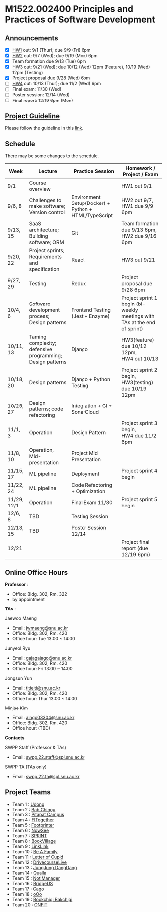 # M1522.002400 Principles and Practices of Software Development

## Announcements
- [x] [HW1](hw1) out: 9/1 (Thur); due 9/9 (Fri) 6pm
- [x] [HW2](hw2) out: 9/7 (Wed); due 9/19 (Mon) 6pm
- [x] Team formation due 9/13 (Tue) 6pm
- [x] [HW3](hw3) out: 9/21 (Wed); due 10/12 (Wed) 12pm (Feature), 10/19 (Wed) 12pm (Testing)
- [x] Project proposal due 9/28 (Wed) 6pm
- [ ] [HW4](hw4) out: 10/13 (Thur); due 11/2 (Wed) 6pm
- [ ] Final exam: 11/30 (Wed)
- [ ] Poster session: 12/14 (Wed) 
- [ ] Final report: 12/19 6pm (Mon)

## [Project Guideline](project)

Please follow the guideline in this [link](project).

## Schedule 

There may be some changes to the schedule.

| Week  | Lecture | Practice Session | Homework / Project / Exam |
|-------|---------|------------------|---------------------------|
|9/1 | Course overview |  | HW1 out 9/1 |
|9/6, 8| Challenges to make software; Version control | Environment Setup(Docker) + Python + HTML/TypeScript  | HW2 out 9/7, <br/> HW1 due 9/9 6pm |
|9/13, 15| SaaS architecture; Building software; ORM | Git |  Team formation due 9/13 6pm, <br/> HW2 due 9/16 6pm |
|9/20, 22| Project sprints; Requirements and specification | React | HW3 out 9/21 |
|9/27, 29| Testing  | Redux | Project proposal due 9/28 6pm |
|10/4, 6 | Software development process; Design patterns | Frontend Testing (Jest + Enzyme) | Project sprint 1 begin (bi-weekly meetings with TAs at the end of sprint) |
|10/11, 13 | Taming complexity; defensive programming; Design patterns | Django | HW3(feature) due 10/12 12pm, <br/> HW4 out 10/13 |
|10/18, 20 | Design patterns | Django + Python Testing | Project sprint 2 begin, <br/> HW3(testing) due 10/19 12pm  |
|10/25, 27 | Design patterns; code refactoring | Integration + CI + SonarCloud | |
|11/1, 3 | Operation | Design Pattern | Project sprint 3 begin, </br> HW4 due 11/2 6pm |
|11/8, 10 | Operation, Mid-presentation | Project Mid Presentation | |
|11/15, 17 | ML pipeline | Deployment | Project sprint 4 begin |
|11/22, 24 | ML pipeline | Code Refactoring + Optimization |  |
|11/29, 12/1 | Operation | Final Exam 11/30 | Project sprint 5 begin |
|12/6, 8 | TBD | Testing Session |  |
|12/13, 15 | TBD | Poster Session 12/14 | |
|12/21 | | | Project final report (due 12/19 6pm) |

## Online Office Hours
**Professor** : 
  - Office: Bldg. 302, Rm. 322
  - by appointment

**TAs** :

Jaewoo Maeng
  - Email: jwmaeng@snu.ac.kr
  - Office: Bldg. 302, Rm. 420
  - Office hour: Tue 13:00 ~ 14:00

Junyeol Ryu
  - Email: gajagajago@snu.ac.kr
  - Office: Bldg. 302, Rm. 420
  - Office hour: Fri 13:00 ~ 14:00

Jongsun Yun
  - Email: titieiti@snu.ac.kr
  - Office: Bldg. 302, Rm. 420
  - Office hour: Thur 13:00 ~ 14:00
  
Minjae Kim
  - Email: aingo03304@snu.ac.kr
  - Office: Bldg. 302, Rm. 420
  - Office hour: (TBD)

**Contacts**

SWPP Staff (Professor & TAs)
  - Email: swpp.22.staff@spl.snu.ac.kr

SWPP TA (TAs only)
  - Email: swpp.22.ta@spl.snu.ac.kr
 
## Project Teams
- Team 1 : [Udong](https://github.com/swsnu/swppfall2022-team1)
- Team 2 : [Bab Chingu](https://github.com/swsnu/swppfall2022-team2)
- Team 3 : [Pitapat Campus](https://github.com/swsnu/swppfall2022-team3)
- Team 4 : [FITogether](https://github.com/swsnu/swppfall2022-team4)
- Team 5 : [Footprinter](https://github.com/swsnu/swppfall2022-team5)
- Team 6 : [NowSee](https://github.com/swsnu/swppfall2022-team6)
- Team 7 : [SPRINT](https://github.com/swsnu/swppfall2022-team7)
- Team 8 : [BookVillage](https://github.com/swsnu/swppfall2022-team8)
- Team 9 : [LinkLink](https://github.com/swsnu/swppfall2022-team9)
- Team 10 : [Be A Family](https://github.com/swsnu/swppfall2022-team10)
- Team 11 : [Letter of Cupid](https://github.com/swsnu/swppfall2022-team11)
- Team 12 : [DrivecourseLive](https://github.com/swsnu/swppfall2022-team12)
- Team 13 : [JungJung DangDang](https://github.com/swsnu/swppfall2022-team13)
- Team 14 : [Qualla](https://github.com/swsnu/swppfall2022-team14)
- Team 15 : [NotiManager](https://github.com/swsnu/swppfall2022-team15)
- Team 16 : [BridgeUS](https://github.com/swsnu/swppfall2022-team16)
- Team 17 : [Cago](https://github.com/swsnu/swppfall2022-team17)
- Team 18 : [oOo](https://github.com/swsnu/swppfall2022-team18)
- Team 19 : [Bookchigi Bakchigi](https://github.com/swsnu/swppfall2022-team19)
- Team 20 : [ONFIT](https://github.com/swsnu/swppfall2022-team20)
